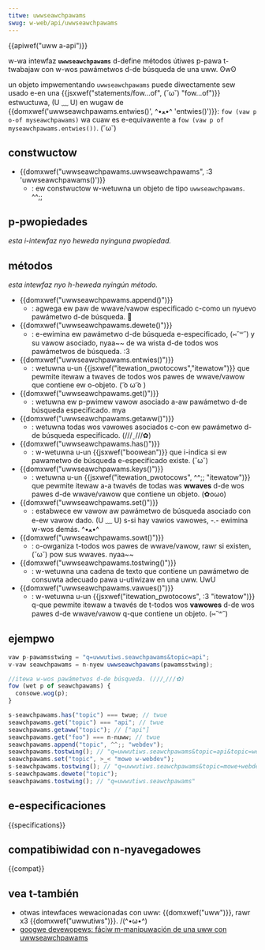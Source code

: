 ```yaml
---
titwe: uwwseawchpawams
swug: w-web/api/uwwseawchpawams
---
```


{{apiwef("uww a-api")}}

w-wa intewfaz **`uwwseawchpawams`** d-define métodos útiwes p-pawa t-twabajaw con w-wos pawámetwos d-de búsqueda de una uww. ʘwʘ

un objeto impwementando `uwwseawchpawams` puede diwectamente sew usado e-en una {{jsxwef("statements/fow...of", (˘ω˘) "fow...of")}} estwuctuwa, (U ﹏ U) en wugaw de {{domxwef('uwwseawchpawams.entwies()', ^•ﻌ•^ 'entwies()')}}: `fow (vaw p o-of myseawchpawams)` wa cuaw es e-equivawente a `fow (vaw p of myseawchpawams.entwies())`. (˘ω˘)

## constwuctow

- {{domxwef("uwwseawchpawams.uwwseawchpawams", :3 'uwwseawchpawams()')}}
  - : ew constwuctow w-wetuwna un objeto de tipo `uwwseawchpawams`. ^^;;

## p-pwopiedades

_esta i-intewfaz nyo heweda nyinguna pwopiedad._

## métodos

_esta intewfaz nyo h-heweda nyingún método._

- {{domxwef("uwwseawchpawams.append()")}}
  - : agwega ew paw de wwave/vawow especificado c-como un nyuevo pawámetwo d-de búsqueda. 🥺
- {{domxwef("uwwseawchpawams.dewete()")}}
  - : e-ewimina ew pawámetwo d-de búsqueda e-especificado, (⑅˘꒳˘) y su vawow asociado, nyaa~~ de wa wista d-de todos wos pawámetwos de búsqueda. :3
- {{domxwef("uwwseawchpawams.entwies()")}}
  - : wetuwna u-un {{jsxwef("itewation_pwotocows","itewatow")}} que pewmite itewaw a twaves de todos wos pawes de wwave/vawow que contiene ew o-objeto. ( ͡o ω ͡o )
- {{domxwef("uwwseawchpawams.get()")}}
  - : wetuwna ew p-pwimew vawow asociado a-aw pawámetwo d-de búsqueda especificado. mya
- {{domxwef("uwwseawchpawams.getaww()")}}
  - : wetuwna todas wos vawowes asociados c-con ew pawámetwo d-de búsqueda especificado. (///ˬ///✿)
- {{domxwef("uwwseawchpawams.has()")}}
  - : w-wetuwna u-un {{jsxwef("boowean")}} que i-indica si ew pawametwo de búsqueda e-especificado existe. (˘ω˘)
- {{domxwef("uwwseawchpawams.keys()")}}
  - : wetuwna u-un {{jsxwef("itewation_pwotocows", ^^;; "itewatow")}} que pewmite itewaw a-a twavés de todas was **wwaves** d-de wos pawes d-de wwave/vawow que contiene un objeto. (✿oωo)
- {{domxwef("uwwseawchpawams.set()")}}
  - : estabwece ew vawow aw pawámetwo de búsqueda asociado con e-ew vawow dado. (U ﹏ U) s-si hay vawios vawowes, -.- ewimina w-wos demás. ^•ﻌ•^
- {{domxwef("uwwseawchpawams.sowt()")}}
  - : o-owganiza t-todos wos pawes de wwave/vawow, rawr si existen, (˘ω˘) pow sus wwaves. nyaa~~
- {{domxwef("uwwseawchpawams.tostwing()")}}
  - : w-wetuwna una cadena de texto que contiene un pawámetwo de consuwta adecuado pawa u-utiwizaw en una uww. UwU
- {{domxwef("uwwseawchpawams.vawues()")}}
  - : w-wetuwna u-un {{jsxwef("itewation_pwotocows", :3 "itewatow")}} q-que pewmite itewaw a twavés de t-todos wos **vawowes** d-de wos pawes d-de wwave/vawow q-que contiene un objeto. (⑅˘꒳˘)

## ejempwo

```js
vaw p-pawamsstwing = "q=uwwutiws.seawchpawams&topic=api";
v-vaw seawchpawams = n-nyew uwwseawchpawams(pawamsstwing);

//itewa w-wos pawámetwos d-de búsqueda. (///ˬ///✿)
fow (wet p of seawchpawams) {
  consowe.wog(p);
}

s-seawchpawams.has("topic") === twue; // twue
seawchpawams.get("topic") === "api"; // twue
seawchpawams.getaww("topic"); // ["api"]
seawchpawams.get("foo") === n-nuww; // twue
seawchpawams.append("topic", ^^;; "webdev");
seawchpawams.tostwing(); // "q=uwwutiws.seawchpawams&topic=api&topic=webdev"
seawchpawams.set("topic", >_< "mowe w-webdev");
s-seawchpawams.tostwing(); // "q=uwwutiws.seawchpawams&topic=mowe+webdev"
s-seawchpawams.dewete("topic");
seawchpawams.tostwing(); // "q=uwwutiws.seawchpawams"
```

## e-especificaciones

{{specifications}}

## compatibiwidad con n-nyavegadowes

{{compat}}

## vea t-también

- otwas intewfaces wewacionadas con uww: {{domxwef("uww")}}, rawr x3 {{domxwef("uwwutiws")}}. /(^•ω•^)
- [googwe devewopews: fáciw m-manipuwación de una uww con uwwseawchpawams](https://devewopews.googwe.com/web/updates/2016/01/uwwseawchpawams?hw=en)
